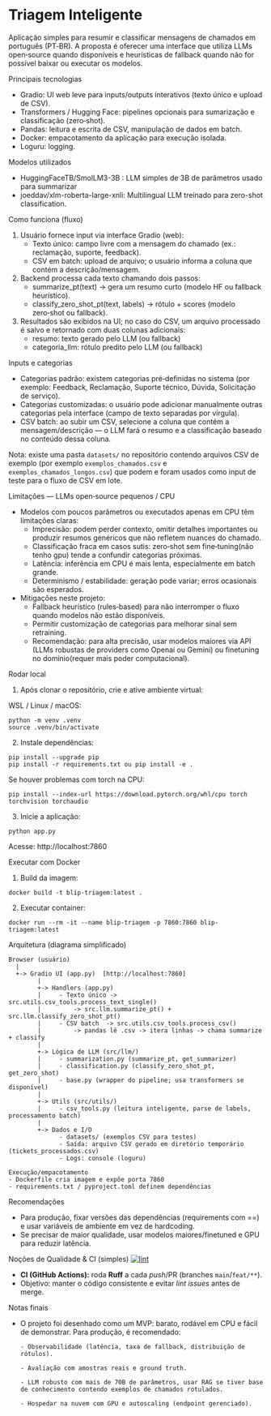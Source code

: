 # Triagem Inteligente 

Aplicação simples para resumir e classificar mensagens de chamados em português (PT‑BR).
A proposta é oferecer uma interface que utiliza LLMs open‑source quando disponíveis
e heurísticas de fallback quando não for possível baixar ou executar os modelos.

Principais tecnologias
- Gradio: UI web leve para inputs/outputs interativos (texto único e upload de CSV).
- Transformers / Hugging Face: pipelines opcionais para sumarização e classificação (zero‑shot).
- Pandas: leitura e escrita de CSV, manipulação de dados em batch.
- Docker: empacotamento da aplicação para execução isolada.
- Loguru: logging.

Modelos utilizados
- HuggingFaceTB/SmolLM3-3B : LLM simples de 3B de parâmetros usado para summarizar
- joeddav/xlm-roberta-large-xnli: Multilingual LLM treinado para zero-shot classification.

Como funciona (fluxo)
1. Usuário fornece input via interface Gradio (web):
   - Texto único: campo livre com a mensagem do chamado (ex.: reclamação, suporte, feedback).
   - CSV em batch: upload de arquivo; o usuário informa a coluna que contém a descrição/mensagem.
2. Backend processa cada texto chamando dois passos:
   - summarize_pt(text) → gera um resumo curto (modelo HF ou fallback heurístico).
   - classify_zero_shot_pt(text, labels) → rótulo + scores (modelo zero‑shot ou fallback).
3. Resultados são exibidos na UI; no caso do CSV, um arquivo processado é salvo e retornado com duas colunas adicionais:
   - resumo: texto gerado pelo LLM (ou fallback)
   - categoria_llm: rótulo predito pelo LLM (ou fallback)

Inputs e categorias
- Categorias padrão: existem categorias pré‑definidas no sistema (por exemplo: Feedback, Reclamação, Suporte técnico, Dúvida, Solicitação de serviço).
- Categorias customizadas: o usuário pode adicionar manualmente outras categorias pela interface (campo de texto separadas por vírgula).
- CSV batch: ao subir um CSV, selecione a coluna que contém a mensagem/descrição — o LLM fará o resumo e a classificação baseado no conteúdo dessa coluna.

Nota: existe uma pasta `datasets/` no repositório contendo arquivos CSV de exemplo (por exemplo `exemplos_chamados.csv` e `exemplos_chamados_longos.csv`) que podem e foram usados como input de teste para o fluxo de CSV em lote.

Limitações — LLMs open‑source pequenos / CPU
- Modelos com poucos parâmetros ou executados apenas em CPU têm limitações claras:
  - Imprecisão: podem perder contexto, omitir detalhes importantes ou produzir resumos genéricos que não refletem nuances do chamado.
  - Classificação fraca em casos sutis: zero‑shot sem fine‑tuning(não tenho gpu) tende a confundir categorias próximas.
  - Latência: inferência em CPU é mais lenta, especialmente em batch grande.
  - Determinismo / estabilidade: geração pode variar; erros ocasionais são esperados.
- Mitigações neste projeto:
  - Fallback heurístico (rules‑based) para não interromper o fluxo quando modelos não estão disponíveis.
  - Permitir customização de categorias para melhorar sinal sem retraining.
  - Recomendação: para alta precisão, usar modelos maiores via API (LLMs robustas de providers como Openai ou Gemini) ou finetuning no domínio(requer mais poder computacional).


Rodar local 

1. Após clonar o repositório, crie e ative ambiente virtual:

WSL / Linux / macOS:
```
python -m venv .venv
source .venv/bin/activate
```

2. Instale dependências:
```
pip install --upgrade pip
pip install -r requirements.txt ou pip install -e .
```
Se houver problemas com torch na CPU:
```
pip install --index-url https://download.pytorch.org/whl/cpu torch torchvision torchaudio
```

3. Inicie a aplicação:
```
python app.py
```
Acesse: http://localhost:7860

Executar com Docker
1. Build da imagem:
```
docker build -t blip-triagem:latest .
```
2. Executar container:
```
docker run --rm -it --name blip-triagem -p 7860:7860 blip-triagem:latest
```

Arquitetura (diagrama simplificado)

```
Browser (usuário)
  |
  +-> Gradio UI (app.py)  [http://localhost:7860]
        |
        +-> Handlers (app.py)
        |     - Texto único -> src.utils.csv_tools.process_text_single()
        |         -> src.llm.summarize_pt() + src.llm.classify_zero_shot_pt()
        |     - CSV batch  -> src.utils.csv_tools.process_csv()
        |         -> pandas lê .csv -> itera linhas -> chama summarize + classify
        |
        +-> Lógica de LLM (src/llm/)
        |     - summarization.py (summarize_pt, get_summarizer)
        |     - classification.py (classify_zero_shot_pt, get_zero_shot)
        |     - base.py (wrapper do pipeline; usa transformers se disponível)
        |
        +-> Utils (src/utils/)
        |     - csv_tools.py (leitura inteligente, parse de labels, processamento batch)
        |
        +-> Dados e I/O
              - datasets/ (exemplos CSV para testes)
              - Saída: arquivo CSV gerado em diretório temporário (tickets_processados.csv)
              - Logs: console (loguru)

Execução/empacotamento
- Dockerfile cria imagem e expõe porta 7860
- requirements.txt / pyproject.toml definem dependências
```

Recomendações 
- Para produção, fixar versões das dependências (requirements com ==) e usar variáveis de ambiente em vez de hardcoding.
- Se precisar de maior qualidade, usar modelos maiores/finetuned e GPU para reduzir latência.

Noções de Qualidade & CI (simples)
[![lint](https://github.com/Vitorhbv/Triagem-Inteligente/actions/workflows/lint.yml/badge.svg)](../../actions/workflows/lint.yml)

- **CI (GitHub Actions):** roda **Ruff** a cada *push*/PR (branches `main`/`feat/**`).
- Objetivo: manter o código consistente e evitar *lint issues* antes de merge.

Notas finais
- O projeto foi desenhado como um MVP: barato, rodável em CPU e fácil de demonstrar.
   Para produção, é recomendado:
   
      - Observabilidade (latência, taxa de fallback, distribuição de rótulos).

      - Avaliação com amostras reais e ground truth.
      
      - LLM robusto com mais de 70B de parâmetros, usar RAG se tiver base de conhecimento contendo exemplos de chamados rotulados.

      - Hospedar na nuvem com GPU e autoscaling (endpoint gerenciado).
